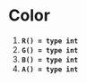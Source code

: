 # Color

1. **`R() = type int`**
2. **`G() = type int`**
3. **`B() = type int`**
4. **`A() = type int`**


